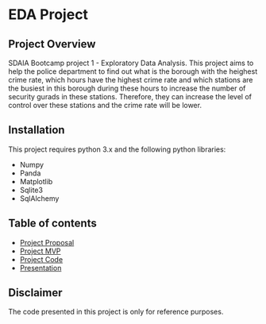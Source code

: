 # EDA Project
## Project Overview
SDAIA Bootcamp project 1 - Exploratory Data Analysis. This project aims to help the police department to find out what is the borough with the heighest crime rate, which hours have the highest crime rate and which stations are the busiest in this borough during these hours to increase the number of security gurads in these stations. Therefore, they can increase the level of control over these stations and the crime rate will be lower.

## Installation
This project requires python 3.x and the following python libraries:
* Numpy
* Panda
* Matplotlib
* Sqlite3
* SqlAlchemy

## Table of contents
* [Project Proposal](https://github.com/ReefSA/EDA_Project/blob/main/Project_Proposal.md)
* [Project MVP](https://github.com/ReefSA/EDA_Project/blob/main/MVP.md)
* [Project Code](https://github.com/ReefSA/EDA_Project/blob/main/EDA_Project.ipynb)
* [Presentation](https://github.com/ReefSA/EDA_Project/blob/main/EDAPresentation.pdf)

## Disclaimer
The code presented in this project is only for reference purposes.
